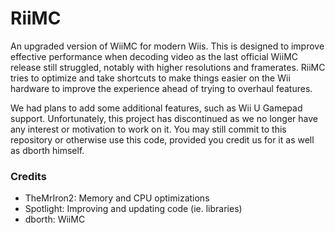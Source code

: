 # RiiMC

An upgraded version of WiiMC for modern Wiis. This is designed to improve effective performance when decoding video as the last official WiiMC release still struggled, notably with higher resolutions and framerates. RiiMC tries to optimize and take shortcuts to make things easier on the Wii hardware to improve the experience ahead of trying to overhaul features.

We had plans to add some additional features, such as Wii U Gamepad support. Unfortunately, this project has discontinued as we no longer have any interest or motivation to work on it. You may still commit to this repository or otherwise use this code, provided you credit us for it as well as dborth himself.


### Credits
- TheMrIron2: Memory and CPU optimizations
- Spotlight: Improving and updating code (ie. libraries)
- dborth: WiiMC
